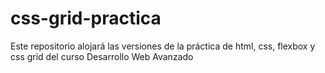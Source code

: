 # css-grid-practica
Este repositorio alojará las versiones de la práctica de html, css, flexbox y css grid del curso Desarrollo Web Avanzado
